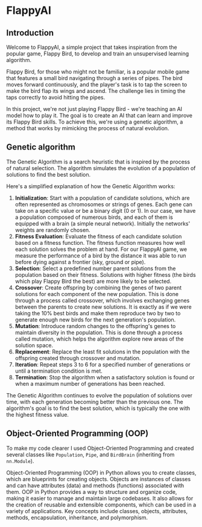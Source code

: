 # FlappyAI
  
## Introduction
Welcome to FlappyAI, a simple project that takes inspiration from the popular game, Flappy Bird, to develop and train an unsupervised learning algorithm.
  
Flappy Bird, for those who might not be familiar, is a popular mobile game that features a small bird navigating through a series of pipes. The bird moves forward continuously, and the player's task is to tap the screen to make the bird flap its wings and ascend. The challenge lies in timing the taps correctly to avoid hitting the pipes.
  
In this project, we're not just playing Flappy Bird - we're teaching an AI model how to play it. The goal is to create an AI that can learn and improve its Flappy Bird skills. To achieve this, we're using a genetic algorithm, a method that works by mimicking the process of natural evolution.
## Genetic algorithm
The Genetic Algorithm is a search heuristic that is inspired by the process of natural selection. The algorithm simulates the evolution of a population of solutions to find the best solution.
  
Here's a simplified explanation of how the Genetic Algorithm works:
1. **Initialization**: Start with a population of candidate solutions, which are often represented as chromosomes or strings of genes. Each gene can take on a specific value or be a binary digit (0 or 1). In our case, we have a population composed of numerous birds, and each of them is equipped with a brain (a simple neural network). Initially the networks' weights are randomly chosen.
2. **Fitness Evaluation**: Evaluate the fitness of each candidate solution based on a fitness function. The fitness function measures how well each solution solves the problem at hand. For our FlappyAI game, we measure the performance of a bird by the distance it was able to run before dying against a frontier (sky, ground or pipe).
3. **Selection**: Select a predefined number parent solutions from the population based on their fitness. Solutions with higher fitness (the birds which play Flappy Bird the best) are more likely to be selected.
4. **Crossover**: Create offspring by combining the genes of two parent solutions for each component of the new population. This is done through a process called crossover, which involves exchanging genes between the parents to create new solutions. It is exactly as if we were taking the 10% best birds and make them reproduce two by two to generate enough new birds for the next generation's population.
5. **Mutation**: Introduce random changes to the offspring's genes to maintain diversity in the population. This is done through a process called mutation, which helps the algorithm explore new areas of the solution space.
6. **Replacement**: Replace the least fit solutions in the population with the offspring created through crossover and mutation.
7. **Iteration**: Repeat steps 3 to 6 for a specified number of generations or until a termination condition is met.
8. **Termination**: Stop the algorithm when a satisfactory solution is found or when a maximum number of generations has been reached.
  
The Genetic Algorithm continues to evolve the population of solutions over time, with each generation becoming better than the previous one. The algorithm's goal is to find the best solution, which is typically the one with the highest fitness value.
## Object-Oriented Programming (OOP)
To make my code clearer I used Object-Oriented Programming and created several classes like `Population`, `Pipe`, and `BirdBrain` (inheriting from `nn.Module`).
  
Object-Oriented Programming (OOP) in Python allows you to create classes, which are blueprints for creating objects. Objects are instances of classes and can have attributes (data) and methods (functions) associated with them. OOP in Python provides a way to structure and organize code, making it easier to manage and maintain large codebases. It also allows for the creation of reusable and extensible components, which can be used in a variety of applications. Key concepts include classes, objects, attributes, methods, encapsulation, inheritance, and polymorphism.